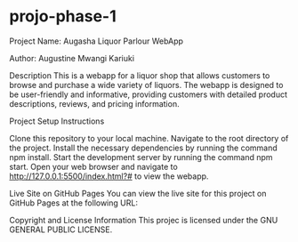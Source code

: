 # projo-phase-1
Project Name: Augasha Liquor Parlour WebApp

Author: Augustine Mwangi Kariuki

Description
This is a webapp for a liquor shop that allows customers to browse and purchase a wide variety of liquors. The webapp is designed to be user-friendly and informative, providing customers with detailed product descriptions, reviews, and pricing information.

Project Setup Instructions

Clone this repository to your local machine.
Navigate to the root directory of the project.
Install the necessary dependencies by running the command npm install.
Start the development server by running the command npm start.
Open your web browser and navigate to http://127.0.0.1:5500/index.html?# to view the webapp.

Live Site on GitHub Pages
You can view the live site for this project on GitHub Pages at the following URL:


Copyright and License Information
This projec is licensed under the GNU GENERAL PUBLIC LICENSE.
